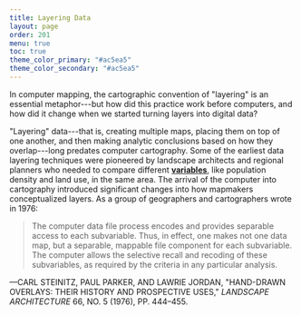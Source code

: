 ```yaml
---
title: Layering Data
layout: page
order: 201
menu: true
toc: true
theme_color_primary: "#ac5ea5"
theme_color_secondary: "#ac5ea5"
---
```


<span class="body-large">In computer mapping, the cartographic convention of "layering" is an essential metaphor---but how did this practice work before computers, and how did it change when we started turning layers into digital data?</span>

"Layering" data---that is, creating multiple maps, placing them on top of one another, and then making analytic conclusions based on how they overlap---long predates computer cartography. Some of the earliest data layering techniques were pioneered by landscape architects and regional planners who needed to compare different **<a class="gloss" target="blank" href="../../glossary/">variables</a>**, like population density and land use, in the same area. The arrival of the computer into cartography introduced significant changes into how mapmakers conceptualized layers. As a group of geographers and cartographers wrote in 1976:

> The computer data file process encodes and provides separable access to each subvariable. Thus, in effect, one makes not one data map, but a separable, mappable file component for each subvariable. The computer allows the selective recall and recoding of these subvariables, as required by the criteria in any particular analysis.

<div class="container pullquote-citation-page">—CARL STEINITZ, PAUL PARKER, AND LAWRIE JORDAN, "HAND-DRAWN OVERLAYS: THEIR HISTORY AND PROSPECTIVE USES," <i>LANDSCAPE ARCHITECTURE</i> 66, NO. 5 (1976), PP. 444–455.</div>